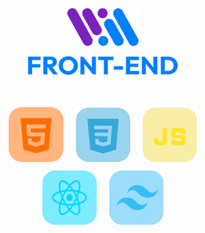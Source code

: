<p align="center">
 <img src="image/Logo.png" alt="HTML" width="150" />
</p>
<p align="center" >
 <img src="image/FRONT-END.png" alt="HTML" width="300" />
</p>

<br>
<br>
<!-- Primeira linha de imagens -->
<p align="center">
  <img src="image/HTML.png" alt="HTML" width="110" />
  &nbsp;&nbsp;&nbsp;&nbsp;
  <img src="image/CSS.png" alt="CSS" width="110" />
  &nbsp;&nbsp;&nbsp;&nbsp;
  <img src="image/JavaScript.png" alt="JavaScript" width="110" />
</p>

<!-- Segunda linha de imagens -->
<p align="center">
  <img src="image/React.png" alt="React" width="110" />
  &nbsp;&nbsp;&nbsp;&nbsp;
  <img src="image/TailWind.png" alt="Tailwind" width="110" />
</p>
